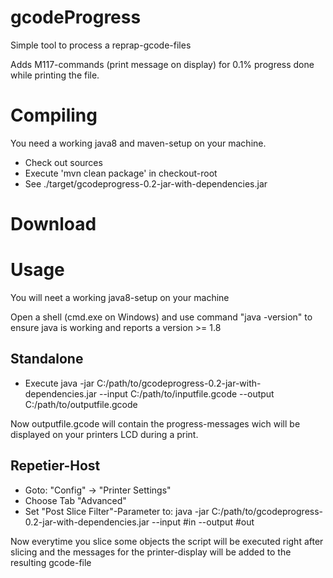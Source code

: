 # gcodeProgress
Simple tool to process a reprap-gcode-files

Adds M117-commands (print message on display) for 0.1% progress done while printing the file.

# Compiling
You need a working java8 and maven-setup on your machine.
- Check out sources
- Execute 'mvn clean package' in checkout-root
- See ./target/gcodeprogress-0.2-jar-with-dependencies.jar

# Download

# Usage
You will neet a working java8-setup on your machine

Open a shell (cmd.exe on Windows) and use command "java -version" to ensure java is working and reports a version >= 1.8

## Standalone
- Execute
java -jar C:/path/to/gcodeprogress-0.2-jar-with-dependencies.jar --input C:/path/to/inputfile.gcode --output C:/path/to/outputfile.gcode

Now outputfile.gcode will contain the progress-messages wich will be displayed on your printers LCD during a print.


## Repetier-Host
- Goto: "Config" -> "Printer Settings"
- Choose Tab "Advanced"
- Set "Post Slice Filter"-Parameter to:
java -jar C:/path/to/gcodeprogress-0.2-jar-with-dependencies.jar --input #in --output #out

Now everytime you slice some objects the script will be executed right after slicing and the messages for the printer-display will be added to the resulting gcode-file
